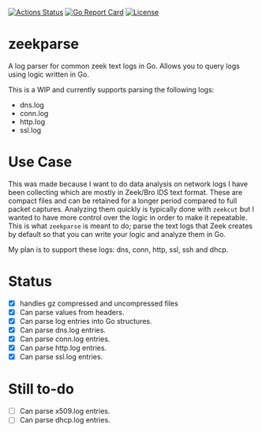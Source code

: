 [![Actions Status](https://github.com/jakubd/go-zeek-logparse/workflows/Test/badge.svg)](https://github.com/jakubd/go-zeek-logparse/actions)
[![Go Report Card](https://goreportcard.com/badge/github.com/jakubd/go-zeek-logparse)](https://goreportcard.com/report/github.com/jakubd/go-zeek-logparse)
[![License](https://img.shields.io/badge/License-BSD%203--Clause-blue.svg)](https://opensource.org/licenses/BSD-3-Clause)

# zeekparse

A log parser for common zeek text logs in Go. Allows you to query logs using logic written in Go.

This is a WIP and currently supports parsing the following logs:

* dns.log
* conn.log
* http.log
* ssl.log

# Use Case

This was made because I want to do data analysis on network logs I have been collecting 
which are mostly in Zeek/Bro IDS text format.  These are compact files and can be retained 
for a longer period  compared to full packet captures.  Analyzing them quickly is typically
done with `zeekcut` but I wanted to have more control over the logic in order to make it 
repeatable.  This is what `zeekparse` is meant to do; parse the text logs that Zeek 
creates by default so that you can write your logic and analyze them in Go.

My plan is to support these logs: dns, conn, http, ssl, ssh and dhcp. 

# Status

* [X] handles gz compressed and uncompressed files
* [X] Can parse values from headers.
* [X] Can parse log entries into Go structures.
* [x] Can parse dns.log entries.
* [x] Can parse conn.log entries.
* [x] Can parse http.log entries.
* [x] Can parse ssl.log entries.

# Still to-do

* [ ] Can parse x509.log entries.  
* [ ] Can parse dhcp.log entries. 